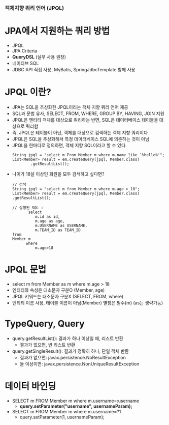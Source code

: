 ### 객체지향 쿼리 언어 (JPQL) 

# JPA에서 지원하는 쿼리 방법
- JPQL
- JPA Criteria
- **QueryDSL** (실무 사용 권장)
- 네이티브 SQL
- JDBC API 직접 사용, MyBatis, SpringJdbcTemplate 함께 사용

# JPQL 이란?
- JPA는 SQL을 추상화한 JPQL이라는 객체 지향 쿼리 언어 제공
- SQL과 문법 유사, SELECT, FROM, WHERE, GROUP BY, HAVING, JOIN 지원
- JPQL은 엔티티 객체를 대상으로 쿼리하는 반면, SQL은 데이터베이스 테이블을 대상으로 쿼리함
- 즉, JPQL은 테이블이 아닌, 객체를 대상으로 검색하는 객체 지향 쿼리이다
- JPQL은 SQL을 추상화해서 특정 데이터베이스 SQL에 의존하는 것이 아님
- JPQL을 한마디로 정의하면, 객체 지향 SQL이라고 할 수 있다.
    ```
    String jpql = "select m From Member m where m.name like ‘%hello%'";
    List<Member> result = em.createQuery(jpql, Member.class)
            .getResultList();
    ```
- 나이가 18살 이상인 회원을 모두 검색하고 싶다면?
    ```
    // 검색
    String jpql = "select m from Member m where m.age > 18";
    List<Member> result = em.createQuery(jpql, Member.class) .getResultList();
    ```
    ```
    // 실행된 SQL :
           select
              m.id as id,
              m.age as age,
              m.USERNAME as USERNAME,
              m.TEAM_ID as TEAM_ID
    from
    Member m
          where
              m.age>18
    ```
  
# JPQL 문법
- select m from Member as m where m.age > 18
- 엔티티와 속성은 대소문자 구분O (Member, age)
- JPQL 키워드는 대소문자 구분X (SELECT, FROM, where)
- 엔티티 이름 사용, 테이블 이름이 아님(Member) 별칭은 필수(m) (as는 생략가능)

# TypeQuery, Query
- query.getResultList(): 결과가 하나 이상일 때, 리스트 반환
  - 결과가 없으면, 빈 리스트 반환
- query.getSingleResult(): 결과가 정확히 하나, 단일 객체 반환
  - 결과가 없으면: javax.persistence.NoResultException
  - 둘 이상이면: javax.persistence.NonUniqueResultException

# 데이터 바인딩
- SELECT m FROM Member m where m.username=:username
  - **query.setParameter("username", usernameParam);**
- SELECT m FROM Member m where m.username=?1
  - query.setParameter(1, usernameParam);
